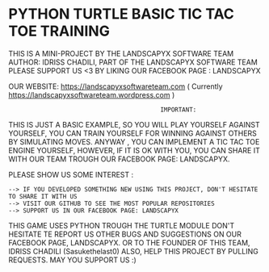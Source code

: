 # PYTHON TURTLE BASIC TIC TAC TOE TRAINING

THIS IS A MINI-PROJECT BY THE LANDSCAPYX SOFTWARE TEAM
AUTHOR: IDRISS CHADILI, PART OF THE LANDSCAPYX SOFTWARE TEAM
PLEASE SUPPORT US <3 BY LIKING OUR FACEBOOK PAGE : LANDSCAPYX

OUR WEBSITE: https://landscapyxsoftwareteam.com ( Currently https://landscapyxsoftwareteam.wordpress.com )


                                              IMPORTANT:
                                              
THIS IS JUST A BASIC EXAMPLE, SO YOU WILL PLAY YOURSELF AGAINST YOURSELF, YOU CAN TRAIN YOURSELF FOR WINNING AGAINST OTHERS BY
SIMULATING MOVES. ANYWAY , YOU CAN IMPLEMENT A TIC TAC TOE ENGINE YOURSELF, HOWEVER, IF IT IS OK WITH YOU, YOU CAN SHARE IT WITH OUR
TEAM TROUGH OUR FACEBOOK PAGE: LANDSCAPYX. 

PLEASE SHOW US SOME INTEREST :

    --> IF YOU DEVELOPED SOMETHING NEW USING THIS PROJECT, DON'T HESITATE TO SHARE IT WITH US
    --> VISIT OUR GITHUB TO SEE THE MOST POPULAR REPOSITORIES
    --> SUPPORT US IN OUR FACEBOOK PAGE: LANDSCAPYX
    
    

THIS GAME USES PYTHON TROUGH THE TURTLE MODULE
DON'T HESITATE TE REPORT US OTHER BUGS AND SUGGESTIONS ON OUR FACEBOOK PAGE, LANDSCAPYX. OR TO THE FOUNDER OF THIS TEAM, IDRISS CHADILI (Sasukethelast0)
ALSO, HELP THIS PROJECT BY PULLING REQUESTS.
MAY YOU SUPPORT US :)
